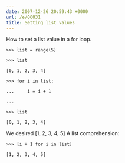 ```yaml
---
date: 2007-12-26 20:59:43 +0000
url: /e/06031
title: Setting list values
---
```


How to set a list value in a for loop.

	>>> list = range(5)

	>>> list

	[0, 1, 2, 3, 4]

	>>> for i in list:

	...     i = i + 1

	...

	>>> list

	[0, 1, 2, 3, 4]
We desired [1, 2, 3, 4, 5]
A list comprehension:

	>>> [i + 1 for i in list]

	[1, 2, 3, 4, 5]
